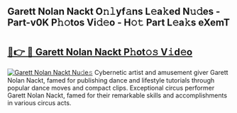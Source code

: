 ## Garett Nolan Nackt O𝚗𝚕yf𝚊ns L𝚎a𝚔ed N𝚞𝚍es - Part-v0K P𝚑𝚘tos Vi𝚍𝚎o - H𝚘𝚝 Part L𝚎a𝚔s eXemT

# <h2><a href="http://kf2fvt.oniu.top/?m=Garett+Nolan+Nackt">🔗👉 🔴 Garett Nolan Nackt P𝚑ot𝚘𝚜 V𝚒d𝚎o</a></h2>

[![Garett Nolan Nackt Nu𝚍e𝚜](https://i.imgur.com/0qMVB7G.gif)](http://kf2fvt.oniu.top/?m=Garett+Nolan+Nackt)
Cybernetic artist and amusement giver Garett Nolan Nackt, famed for publishing dance and lifestyle tutorials through popular dance moves and compact clips. Exceptional circus performer Garett Nolan Nackt, famed for their remarkable skills and accomplishments in various circus acts.  
